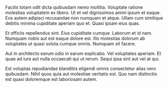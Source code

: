 Facilis totam odit dicta quibusdam nemo mollitia. Voluptate ratione molestias voluptatem ex libero. Ut et vel dignissimos animi ipsum et eaque. Eos autem adipisci recusandae non numquam et atque. Ullam cum similique debitis minima cupiditate aperiam quo et. Quasi ipsam eius quas.
 Et officiis repellendus sint. Eius cupiditate cumque. Laborum et id nam. Numquam nobis aut est eaque dolore est. Illo molestias dolorum ab voluptates ut quasi soluta cumque omnis. Numquam sit facere.
 Aut in architecto earum odio in earum explicabo. Vel voluptates aperiam. Et quae ad iure aut nulla occaecati qui ut rerum. Sequi ipsa sint aut vel at qui.
 Est voluptas repudiandae blanditiis eligendi omnis consectetur alias vero quibusdam. Nihil quos quia aut molestiae veritatis est. Quo nam distinctio est quasi doloremque est laboriosam autem.